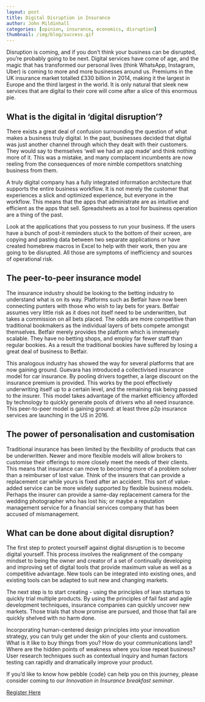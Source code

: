 ```yaml
---
layout: post
title: Digital Disruption in Insurance
author: John Mildinhall
categories: [opinion, insurance, economics, disruption]
thumbnail: /img/blog/success.gif
--- 
```


Disruption is coming, and if you don’t think your business can be disrupted, you’re probably going to be next. Digital services have come of age, and the magic that has transformed our personal lives (think WhatsApp, Instagram, Uber) is coming to more and more businesses around us. Premiums in the UK insurance market totalled £330 billion in 2014, making it the largest in Europe and the third largest in the world. It is only natural that sleek new services that are digital to their core will come after a slice of this enormous pie. 

## What is the digital in ‘digital disruption’?

There exists a great deal of confusion surrounding the question of what makes a business truly digital. In the past, businesses decided that digital was just another channel through which they dealt with their customers. They would say to themselves ‘well we had an app made’ and think nothing more of it. This was a mistake, and many complacent incumbents are now reeling from the consequences of more nimble competitors snatching business from them.

A truly digital company has a fully integrated information architecture that supports the entire business workflow. It is not merely the customer that experiences a slick and optimized experience, but everyone in the workflow. This means that the apps that administrate are as intuitive and efficient as the apps that sell. Spreadsheets as a tool for business operation are a thing of the past. 

Look at the applications that you possess to run your business. If the users have a bunch of post-it reminders stuck to the bottom of their screen, are copying and pasting data between two separate applications or have created homebrew macros in Excel to help with their work, then you are going to be disrupted. All those are symptoms of inefficiency and sources of operational risk.

## The peer-to-peer insurance model

The insurance industry should be looking to the betting industry to understand what is on its way. Platforms such as Betfair have now been connecting punters with those who wish to lay bets for years. Betfair assumes very little risk as it does not itself need to be underwritten, but takes a commission on all bets placed. The odds are more competitive than traditional bookmakers as the individual layers of bets compete amongst themselves. Betfair merely provides the platform which is immensely scalable. They have no betting shops, and employ far fewer staff than regular bookies. As a result the traditional bookies have suffered by losing a great deal of business to Betfair. 

This analogous industry has showed the way for several platforms that are now gaining ground. Guevara has introduced a collectivised insurance model for car insurance. By pooling drivers together, a large discount on the insurance premium is provided. This works by the pool effectively underwriting itself up to a certain level, and the remaining risk being passed to the insurer. This model takes advantage of the market efficiency afforded by technology to quickly generate pools of drivers who all need insurance. This peer-to-peer model is gaining ground: at least three p2p insurance services are launching in the US in 2016. 

## The power of personalisation and customisation

Traditional insurance has been limited by the flexibility of products that can be underwritten. Newer and more flexible models will allow brokers to customise their offerings to more closely meet the needs of their clients. This means that insurance can move to becoming more of a problem solver than a reimburser of lost value. Think of the insurers that can provide a replacement car while yours is fixed after an accident. This sort of value-added service can be more widely supported by flexible business models. Perhaps the insurer can provide a same-day replacement camera for the wedding photographer who has lost his; or maybe a reputation management service for a financial services company that has been accused of mismanagement. 

## What can be done about digital disruption?


The first step to protect yourself against digital disruption is to become digital yourself. This process involves the realignment of the company mindset to being the owner and creator of a set of continually developing and improving set of digital tools that provide maximum value as well as a competitive advantage. New tools can be integrated into existing ones, and existing tools can be adapted to suit new and changing markets. 

The next step is to start creating - using the principles of lean startups to quickly trial multiple products. By using the principles of fail fast and agile development techniques, insurance companies can quickly uncover new markets. Those trials that show promise are pursued, and those that fail are quickly shelved with no harm done. 

Incorporating human-centered design principles into your innovation strategy, you can truly get under the skin of your clients and customers. What is it like to buy things from you? How do your communications land? Where are the hidden points of weakness where you lose repeat business? User research techniques such as contextual inquiry and human factors testing can rapidly and dramatically improve your product. 

If you’d like to know how pebble {code} can help you on this journey, please consider coming to our <em>Innovation in Insurance breakfast seminar</em>. 

[Register Here](https://www.eventbrite.co.uk/e/innovation-in-insurance-tickets-26147397570)

